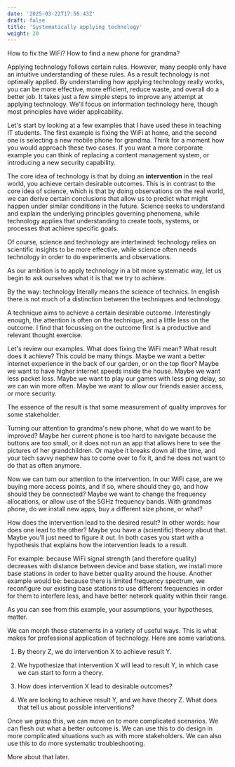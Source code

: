 ```yaml
---
date: '2025-03-22T17:56:43Z'
draft: false
title: 'Systematically applying technology'
weight: 20
---
```


How to fix the WiFi? How to find a new phone for grandma?

Applying technology follows certain rules. However, many people only have an intuitive understanding of these rules. As a result technology is not optimally applied.
By understanding how applying technology really works, you can be more effective, more efficient, reduce waste, and overall do a better job. It takes just a few simple steps to improve any attempt at applying technology. We'll focus on information technology here, though most principles have wider applicability.

Let's start by looking at a few examples that I have used these in teaching IT students. The first example is fixing the WiFi at home, and the second one is selecting a new mobile phone for grandma. Think for a moment how you would approach these two cases. If you want a more corporate example you can think of replacing a content management system, or introducing a new security capability.

The core idea of technology is that by doing an **intervention** in the real world, you achieve certain desirable outcomes. This is in contrast to the core idea of science, which is that by doing observations on the real world, we can derive certain conclusions that allow us to predict what might happen under similar conditions in the future. Science seeks to understand and explain the underlying principles governing phenomena, while technology applies that understanding to create tools, systems, or processes that achieve specific goals.

Of course, science and technology are intertwined: technology relies on scientific insights to be more effective, while science often needs technology in order to do experiments and observations.

As our ambition is to apply technology in a bit more systematic way, let us begin to ask ourselves what it is that we try to achieve.

By the way: technology literally means the science of technics. In english there is not much of a distinction between the techniques and technology.

A technique aims to achieve a certain desirable outcome. Interestingly enough, the attention is often on the technique, and a little less on the outcome. I find that focussing on the outcome first is a productive and relevant thought exercise.

Let's review our examples. What does fixing the WiFi mean? What result does it achieve? This could be many things. Maybe we want a better internet experience in the back of our garden, or on the top floor? Maybe we want to have higher internet speeds inside the house. Maybe we want less packet loss. Maybe we want to play our games with less ping delay, so we can win more often. Maybe we want to allow our friends easier access, or more security.

The essence of the result is that some measurement of quality improves for some stakeholder.

Turning our attention to grandma's new phone, what do we want to be improved? Maybe her current phone is too hard to navigate because the buttons are too small, or it does not run an app that allows here to see the pictures of her grandchildren. Or maybe it breaks down all the time, and your tech savvy nephew has to come over to fix it, and he does not want to do that as often anymore.

Now we can turn our attention to the intervention. In our WiFi case, are we buying more access points, and if so, where should they go, and how should they be connected? Maybe we want to change the frequency allocations, or allow use of the 5GHz frequency bands. With grandmas phone, do we install new apps, buy a different size phone, or what?

How does the intervention lead to the desired result? In other words: how does one lead to the other? Maybe you have a (scientific) theory about that. Maybe you'll just need to figure it out. In both cases you start with a hypothesis that explains how the intervention leads to a result.

For example: because WiFi signal strength (and therefore quality) decreases with distance between device and base station, we install more base stations in order to have better quality around the house. Another example would be: because there is limited frequency spectrum, we reconfigure our existing base stations to use different frequencies in order for them to interfere less, and have better network quality within their range.

As you can see from this example, your assumptions, your hypotheses, matter.

We can morph these statements in a variety of useful ways. This is what makes for professional application of technology. Here are some variations.

1. By theory Z, we do intervention X to achieve result Y.

1. We hypothesize that intervention X will lead to result Y, in which case we can start to form a theory.

1. How does intervention X lead to desirable outcomes?

1. We are looking to achieve result Y, and we have theory Z. What does that tell us about possible interventions?

Once we grasp this, we can move on to more complicated scenarios. We can flesh out what a better outcome is. We can use this to do design in more complicated situations such as with more stakeholders. We can also use this to do more systematic troubleshooting.

More about that later.
